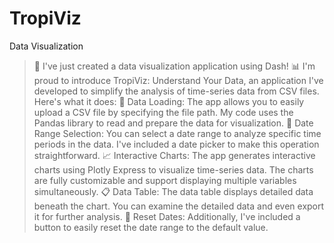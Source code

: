 # TropiViz
Data Visualization

> 🚀 I've just created a data visualization application using Dash! 📊
I'm proud to introduce TropiViz: Understand Your Data, an application I've developed to simplify the analysis of time-series data from CSV files. Here's what it does:
📂 Data Loading: The app allows you to easily upload a CSV file by specifying the file path. My code uses the Pandas library to read and prepare the data for visualization.
📅 Date Range Selection: You can select a date range to analyze specific time periods in the data. I've included a date picker to make this operation straightforward.
📈 Interactive Charts: The app generates interactive charts using Plotly Express to visualize time-series data. The charts are fully customizable and support displaying multiple variables simultaneously.
📋 Data Table: The data table displays detailed data beneath the chart. You can examine the detailed data and even export it for further analysis.
🔄 Reset Dates: Additionally, I've included a button to easily reset the date range to the default value.
